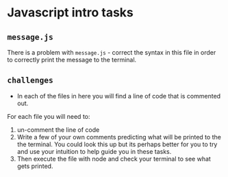 # Javascript intro tasks

## `message.js`

There is a problem with `message.js` - correct the syntax in this file in order to correctly print the message to the terminal.

## `challenges`

- In each of the files in here you will find a line of code that is commented out.

For each file you will need to:

1. un-comment the line of code
2. Write a few of your own comments predicting what will be printed to the the terminal. You could look this up but its perhaps better for you to try and use your intuition to help guide you in these tasks.
3. Then execute the file with node and check your terminal to see what gets printed.

